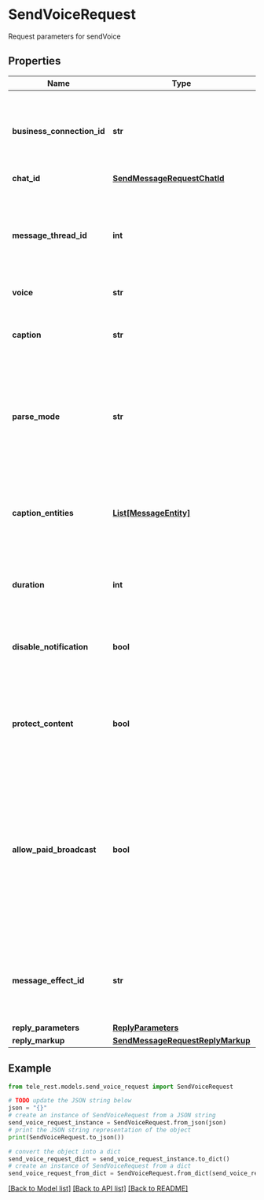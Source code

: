 # SendVoiceRequest

Request parameters for sendVoice

## Properties

Name | Type | Description | Notes
------------ | ------------- | ------------- | -------------
**business_connection_id** | **str** | Unique identifier of the business connection on behalf of which the message will be sent | [optional] 
**chat_id** | [**SendMessageRequestChatId**](SendMessageRequestChatId.md) |  | 
**message_thread_id** | **int** | Unique identifier for the target message thread (topic) of the forum; for forum supergroups only | [optional] 
**voice** | **str** |  | 
**caption** | **str** | Voice message caption, 0-1024 characters after entities parsing | [optional] 
**parse_mode** | **str** | Mode for parsing entities in the voice message caption. See [formatting options](https://core.telegram.org/bots/api/#formatting-options) for more details. | [optional] 
**caption_entities** | [**List[MessageEntity]**](MessageEntity.md) | A JSON-serialized list of special entities that appear in the caption, which can be specified instead of *parse\\_mode* | [optional] 
**duration** | **int** | Duration of the voice message in seconds | [optional] 
**disable_notification** | **bool** | Sends the message [silently](https://telegram.org/blog/channels-2-0#silent-messages). Users will receive a notification with no sound. | [optional] 
**protect_content** | **bool** | Protects the contents of the sent message from forwarding and saving | [optional] 
**allow_paid_broadcast** | **bool** | Pass *True* to allow up to 1000 messages per second, ignoring [broadcasting limits](https://core.telegram.org/bots/faq#how-can-i-message-all-of-my-bot-39s-subscribers-at-once) for a fee of 0.1 Telegram Stars per message. The relevant Stars will be withdrawn from the bot&#39;s balance | [optional] 
**message_effect_id** | **str** | Unique identifier of the message effect to be added to the message; for private chats only | [optional] 
**reply_parameters** | [**ReplyParameters**](ReplyParameters.md) |  | [optional] 
**reply_markup** | [**SendMessageRequestReplyMarkup**](SendMessageRequestReplyMarkup.md) |  | [optional] 

## Example

```python
from tele_rest.models.send_voice_request import SendVoiceRequest

# TODO update the JSON string below
json = "{}"
# create an instance of SendVoiceRequest from a JSON string
send_voice_request_instance = SendVoiceRequest.from_json(json)
# print the JSON string representation of the object
print(SendVoiceRequest.to_json())

# convert the object into a dict
send_voice_request_dict = send_voice_request_instance.to_dict()
# create an instance of SendVoiceRequest from a dict
send_voice_request_from_dict = SendVoiceRequest.from_dict(send_voice_request_dict)
```
[[Back to Model list]](../README.md#documentation-for-models) [[Back to API list]](../README.md#documentation-for-api-endpoints) [[Back to README]](../README.md)


